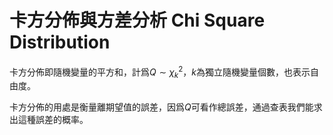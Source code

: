 
# 卡方分佈與方差分析 Chi Square Distribution

卡方分佈即隨機變量的平方和，計爲$Q\sim\chi_k^2$，$k$為獨立隨機變量個數，也表示自由度。

卡方分佈的用處是衡量離期望值的誤差，因爲$Q$可看作總誤差，通過查表我們能求出這種誤差的概率。
